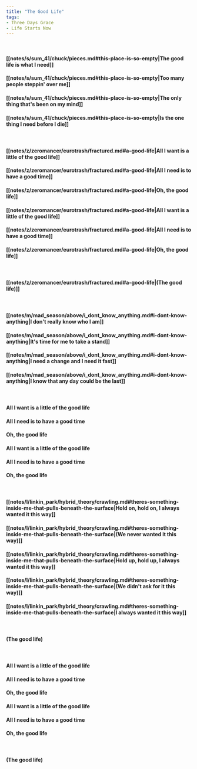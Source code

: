 ```yaml
---
title: "The Good Life"
tags:
- Three Days Grace
- Life Starts Now
---
```

&nbsp;
#### [[notes/s/sum_41/chuck/pieces.md#this-place-is-so-empty|The good life is what I need]]
#### [[notes/s/sum_41/chuck/pieces.md#this-place-is-so-empty|Too many people steppin' over me]]
#### [[notes/s/sum_41/chuck/pieces.md#this-place-is-so-empty|The only thing that's been on my mind]]
#### [[notes/s/sum_41/chuck/pieces.md#this-place-is-so-empty|Is the one thing I need before I die]]
&nbsp;
#### [[notes/z/zeromancer/eurotrash/fractured.md#a-good-life|All I want is a little of the good life]]
#### [[notes/z/zeromancer/eurotrash/fractured.md#a-good-life|All I need is to have a good time]]
#### [[notes/z/zeromancer/eurotrash/fractured.md#a-good-life|Oh, the good life]]
#### [[notes/z/zeromancer/eurotrash/fractured.md#a-good-life|All I want is a little of the good life]]
#### [[notes/z/zeromancer/eurotrash/fractured.md#a-good-life|All I need is to have a good time]]
#### [[notes/z/zeromancer/eurotrash/fractured.md#a-good-life|Oh, the good life]]
&nbsp;
#### [[notes/z/zeromancer/eurotrash/fractured.md#a-good-life|(The good life)]]
&nbsp;
#### [[notes/m/mad_season/above/i_dont_know_anything.md#i-dont-know-anything|I don't really know who I am]]
#### [[notes/m/mad_season/above/i_dont_know_anything.md#i-dont-know-anything|It's time for me to take a stand]]
#### [[notes/m/mad_season/above/i_dont_know_anything.md#i-dont-know-anything|I need a change and I need it fast]]
#### [[notes/m/mad_season/above/i_dont_know_anything.md#i-dont-know-anything|I know that any day could be the last]]
&nbsp;
#### All I want is a little of the good life
#### All I need is to have a good time
#### Oh, the good life
#### All I want is a little of the good life
#### All I need is to have a good time
#### Oh, the good life
&nbsp;
#### [[notes/l/linkin_park/hybrid_theory/crawling.md#theres-something-inside-me-that-pulls-beneath-the-surface|Hold on, hold on, I always wanted it this way]]
#### [[notes/l/linkin_park/hybrid_theory/crawling.md#theres-something-inside-me-that-pulls-beneath-the-surface|(We never wanted it this way)]]
#### [[notes/l/linkin_park/hybrid_theory/crawling.md#theres-something-inside-me-that-pulls-beneath-the-surface|Hold up, hold up, I always wanted it this way]]
#### [[notes/l/linkin_park/hybrid_theory/crawling.md#theres-something-inside-me-that-pulls-beneath-the-surface|(We didn't ask for it this way)]]
#### [[notes/l/linkin_park/hybrid_theory/crawling.md#theres-something-inside-me-that-pulls-beneath-the-surface|I always wanted it this way]]
&nbsp;
#### (The good life)
&nbsp;
#### All I want is a little of the good life
#### All I need is to have a good time
#### Oh, the good life
#### All I want is a little of the good life
#### All I need is to have a good time
#### Oh, the good life
&nbsp;
#### (The good life)
